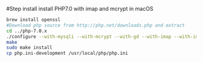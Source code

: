 #Step install install PHP7.0 with imap and mcrypt in macOS
```bash
brew install openssl
#Download php source from http://php.net/downloads.php and extract
cd ../php-7.0.x
./configure --with-mysqli --with-mcrypt --with-gd --with-imap --with-imap-ssl --with-kerberos --with-openssl=/usr/local/opt/openssl --enable-mbstring --with-curl  --enable-bcmath
make
sudo make install
cp php.ini-development /usr/local/php/php.ini

```
